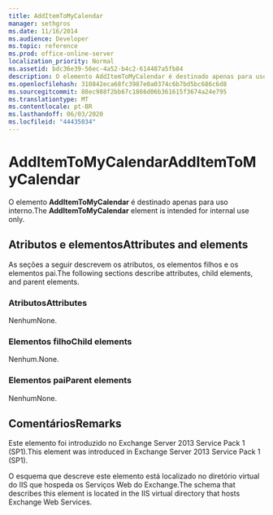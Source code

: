 ```yaml
---
title: AddItemToMyCalendar
manager: sethgros
ms.date: 11/16/2014
ms.audience: Developer
ms.topic: reference
ms.prod: office-online-server
localization_priority: Normal
ms.assetid: bdc36e39-56ec-4a52-b4c2-614487a5fb84
description: O elemento AddItemToMyCalendar é destinado apenas para uso interno.
ms.openlocfilehash: 310842eca68fc3987e0a0374c6b7bd5bc686c6d8
ms.sourcegitcommit: 88ec988f2bb67c1866d06b361615f3674a24e795
ms.translationtype: MT
ms.contentlocale: pt-BR
ms.lasthandoff: 06/03/2020
ms.locfileid: "44435034"
---
```

# <a name="additemtomycalendar"></a><span data-ttu-id="c7c1f-103">AddItemToMyCalendar</span><span class="sxs-lookup"><span data-stu-id="c7c1f-103">AddItemToMyCalendar</span></span>

<span data-ttu-id="c7c1f-104">O elemento **AddItemToMyCalendar** é destinado apenas para uso interno.</span><span class="sxs-lookup"><span data-stu-id="c7c1f-104">The **AddItemToMyCalendar** element is intended for internal use only.</span></span> 

## <a name="attributes-and-elements"></a><span data-ttu-id="c7c1f-105">Atributos e elementos</span><span class="sxs-lookup"><span data-stu-id="c7c1f-105">Attributes and elements</span></span>

<span data-ttu-id="c7c1f-106">As seções a seguir descrevem os atributos, os elementos filhos e os elementos pai.</span><span class="sxs-lookup"><span data-stu-id="c7c1f-106">The following sections describe attributes, child elements, and parent elements.</span></span>
  
### <a name="attributes"></a><span data-ttu-id="c7c1f-107">Atributos</span><span class="sxs-lookup"><span data-stu-id="c7c1f-107">Attributes</span></span>

<span data-ttu-id="c7c1f-108">Nenhum</span><span class="sxs-lookup"><span data-stu-id="c7c1f-108">None.</span></span>
  
### <a name="child-elements"></a><span data-ttu-id="c7c1f-109">Elementos filho</span><span class="sxs-lookup"><span data-stu-id="c7c1f-109">Child elements</span></span>

<span data-ttu-id="c7c1f-110">Nenhum.</span><span class="sxs-lookup"><span data-stu-id="c7c1f-110">None.</span></span>
  
### <a name="parent-elements"></a><span data-ttu-id="c7c1f-111">Elementos pai</span><span class="sxs-lookup"><span data-stu-id="c7c1f-111">Parent elements</span></span>

<span data-ttu-id="c7c1f-112">Nenhum</span><span class="sxs-lookup"><span data-stu-id="c7c1f-112">None.</span></span>
  
## <a name="remarks"></a><span data-ttu-id="c7c1f-113">Comentários</span><span class="sxs-lookup"><span data-stu-id="c7c1f-113">Remarks</span></span>

<span data-ttu-id="c7c1f-114">Este elemento foi introduzido no Exchange Server 2013 Service Pack 1 (SP1).</span><span class="sxs-lookup"><span data-stu-id="c7c1f-114">This element was introduced in Exchange Server 2013 Service Pack 1 (SP1).</span></span>
  
<span data-ttu-id="c7c1f-115">O esquema que descreve este elemento está localizado no diretório virtual do IIS que hospeda os Serviços Web do Exchange.</span><span class="sxs-lookup"><span data-stu-id="c7c1f-115">The schema that describes this element is located in the IIS virtual directory that hosts Exchange Web Services.</span></span>
  

